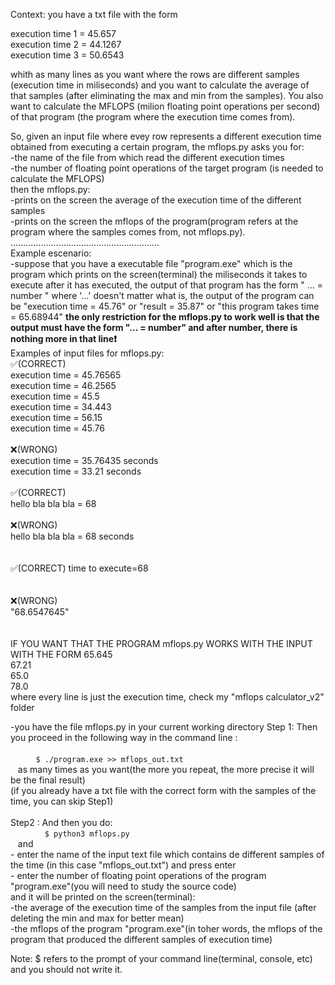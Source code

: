 Context: you have a txt file with the form

execution time 1 = 45.657  
execution time 2 = 44.1267  
execution time 3 = 50.6543  
  
whith as many lines as you want where the rows are different samples (execution time in miliseconds) 
and you want to calculate the average of that samples (after eliminating the max and min from the samples).
You also want to calculate the MFLOPS (milion floating point operations per second) of that program (the program where the   execution time comes from).  

So, given an input file  where evey row represents a different execution time obtained from executing a certain program, the mflops.py asks you for:  
-the name of the file from which read the different execution times  
-the number of floating point operations of the target program (is needed to calculate the MFLOPS)  
then the mflops.py:    
-prints on the screen the average of the execution time of the different samples  
-prints on the screen the mflops of the program(program refers at the program where the samples comes from, not mflops.py).  
...........................................................  
Example escenario:  
-suppose that you have a executable file "program.exe" which is the program which prints on the screen(terminal) the miliseconds it takes to execute after it has executed, the output of that program has the form 
      " ... = number " 
      where '...' doesn't matter what is, the output of the program can be "execution time = 45.76" or "result = 35.87" or
      "this program takes time = 65.68944" **the only restriction for the mflops.py to work well is that the output must have
      the form "... = number" and after number, there is nothing more in that line❗️**  
    Examples of input files for mflops.py:  
      ✅(CORRECT)   
      execution time = 45.76565  
      execution time = 46.2565  
      execution time = 45.5  
      execution time = 34.443  
      execution time = 56.15  
      execution time = 45.76<br/><br/> 
      ❌(WRONG)  
                 execution time = 35.76435 seconds  
                 execution time = 33.21 seconds<br/><br/>
      ✅(CORRECT)   
                hello bla bla bla = 68<br/><br/>
      ❌(WRONG)     
                hello bla bla bla = 68 seconds<br/><br/>      
      ✅(CORRECT) 
                 time to execute=68<br/><br/>            
      ❌(WRONG)   
                  "68.6547645"<br/><br/>   
  IF YOU WANT THAT THE PROGRAM mflops.py WORKS WITH THE INPUT WITH THE FORM
         65.645  
         67.21  
         65.0  
         78.0  
where every line is just the execution time, check my "mflops calculator_v2" folder
  
-you have the file mflops.py in your current working directory
    Step 1: Then you proceed in the following way in the command line :<br/><br/>
    ```
    $ ./program.exe >> mflops_out.txt  
    ```  
    as many times as you want(the more you repeat, the more precise it will be the final result)  
    (if you already have a txt file with the correct form with the samples of the time, you can skip Step1)<br/><br/>
    Step2 : And then you do:  
    ```  
    $ python3 mflops.py  
    ```  
    and  
     - enter the name of the input text file which contains de different samples of the time (in this case "mflops_out.txt")      and press enter  
     - enter the number of floating point operations of the program "program.exe"(you will need to study the source code)  
    and it will be printed on the screen(terminal):  
     -the average of the execution time of the samples from the input file (after deleting the min and max for better mean)  
     -the mflops of the program "program.exe"(in toher words, the mflops of the program that produced the different samples of execution time)
     
Note: $ refers to the prompt of your command line(terminal, console, etc) and you should not write it. 
    
